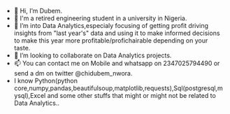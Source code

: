 - 👋 Hi, I’m Dubem.
- 👀 I'm a retired engineering student in a university in Nigeria.
- 🌱 I’m into Data Analytics,especialy focusing of getting profit driving insights from "last year's" data and using it to make informed decisions to make this year more profitable/profichairable depending on your taste.
- 💞️ I’m looking to collaborate on Data Analytics projects.
- 📫 You can contact me on Mobile and whatsapp on 2347025794490 or send a dm on twitter @chidubem_nwora.
- I know Python(python core,numpy,pandas,beautifulsoup,matplotlib,requests),Sql(postgresql,mysql),Excel and some other stuffs that might or might not be related to Data Analytics..

<!---
QGatePass/QGatePass is a ✨ special ✨ repository because its `README.md` (this file) appears on your GitHub profile.
You can click the Preview link to take a look at your changes.
--->
